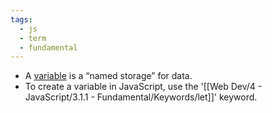 ```yaml
---
tags:
  - js
  - term
  - fundamental
---
```


- A [variable](https://en.wikipedia.org/wiki/Variable_\(computer_science\)) is a “named storage” for data. 
- To create a variable in JavaScript, use the '[[Web Dev/4 - JavaScript/3.1.1 - Fundamental/Keywords/let]]' keyword.
